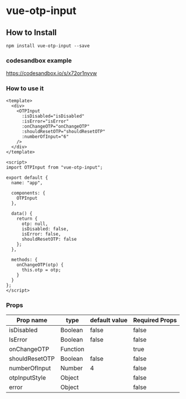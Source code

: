 # vue-otp-input

## How to Install

```
npm install vue-otp-input --save
```

### codesandbox example

https://codesandbox.io/s/x72or1nyvw

### How to use it

```
<template>
  <div>
    <OTPInput
      :isDisabled="isDisabled"
      :isError="isError"
      :onChangeOTP="onChangeOTP"
      :shouldResetOTP="shouldResetOTP"
      :numberOfInput="6"
    />
  </div>
</template>

<script>
import OTPInput from "vue-otp-input";

export default {
  name: "app",

  components: {
    OTPInput
  },

  data() {
    return {
      otp: null,
      isDisabled: false,
      isError: false,
      shouldResetOTP: false
    };
  },

  methods: {
    onChangeOTP(otp) {
      this.otp = otp;
    }
  }
};
</script>
```

### Props

| Prop name  | type | default value | Required Props
| --------   | -------- | --------- | ---------- |
| isDisabled  | Boolean  | false | false
| IsError  | Boolean  | false | false
| onChangeOTP  | Function | | true
| shouldResetOTP | Boolean | false | false
| numberOfInput | Number | 4 | false
| otpInputStyle | Object | | false
| error| Object | | false